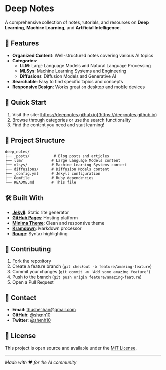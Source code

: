 # Deep Notes

A comprehensive collection of notes, tutorials, and resources on **Deep Learning**, **Machine Learning**, and **Artificial Intelligence**.

## 🌟 Features

- **Organized Content**: Well-structured notes covering various AI topics
- **Categories**: 
  - **LLM**: Large Language Models and Natural Language Processing
  - **MLSys**: Machine Learning Systems and Engineering  
  - **Diffusions**: Diffusion Models and Generative AI
- **Searchable**: Easy to find specific topics and concepts
- **Responsive Design**: Works great on desktop and mobile devices

## 🚀 Quick Start

1. Visit the site: [https://deepnotes.github.io](https://deepnotes.github.io)
2. Browse through categories or use the search functionality
3. Find the content you need and start learning!

## 📁 Project Structure

```
deep_notes/
├── _posts/           # Blog posts and articles
├── llm/             # Large Language Models content
├── mlsys/           # Machine Learning Systems content
├── diffusions/      # Diffusion Models content
├── _config.yml      # Jekyll configuration
├── Gemfile          # Ruby dependencies
└── README.md        # This file
```

## 🛠️ Built With

- **[Jekyll](https://jekyllrb.com/)**: Static site generator
- **[GitHub Pages](https://pages.github.com/)**: Hosting platform
- **[Minima Theme](https://github.com/jekyll/minima)**: Clean and responsive theme
- **[Kramdown](https://kramdown.gettalong.org/)**: Markdown processor
- **[Rouge](https://github.com/rouge-ruby/rouge)**: Syntax highlighting

## 📝 Contributing

1. Fork the repository
2. Create a feature branch (`git checkout -b feature/amazing-feature`)
3. Commit your changes (`git commit -m 'Add some amazing feature'`)
4. Push to the branch (`git push origin feature/amazing-feature`)
5. Open a Pull Request

## 📧 Contact

- **Email**: [thushenhan@gmail.com](mailto:thushenhan@gmail.com)
- **GitHub**: [@shenh10](https://github.com/shenh10)
- **Twitter**: [@shenh10](https://twitter.com/shenh10)

## 📄 License

This project is open source and available under the [MIT License](LICENSE).

---

*Made with ❤️ for the AI community* 
